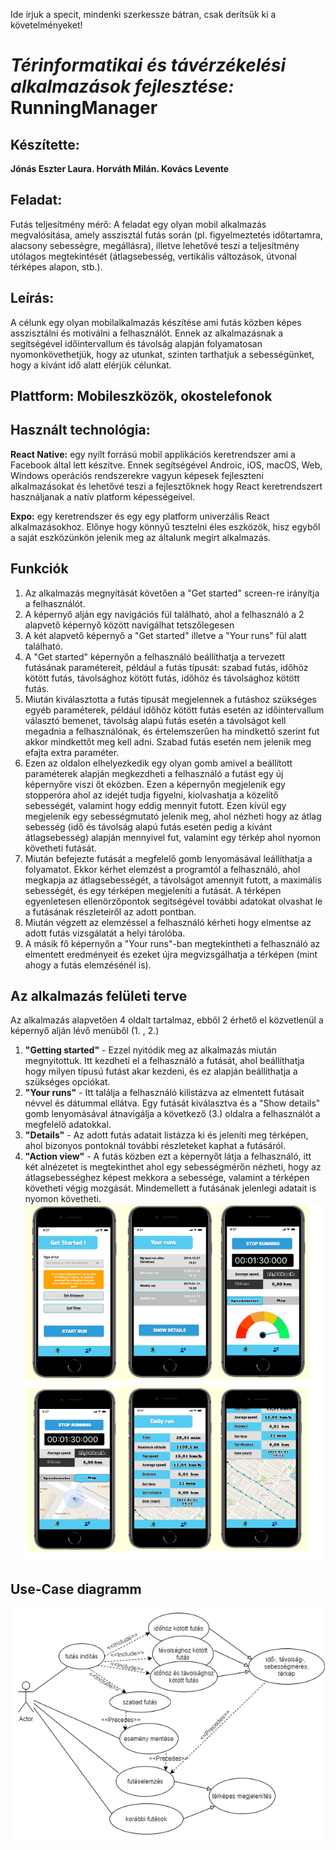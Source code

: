 Ide írjuk a specit, mindenki szerkessze bátran, csak derítsük ki a követelményeket!


#  _Térinformatikai és távérzékelési alkalmazások fejlesztése:_ RunningManager 

## Készítette:
**Jónás Eszter Laura. 
Horváth Milán. 
Kovács Levente**

## Feladat:

Futás teljesítmény mérő: A feladat egy olyan mobil alkalmazás megvalósítása, amely asszisztál futás során (pl. figyelmeztetés időtartamra, alacsony sebességre, megállásra), illetve lehetővé teszi a teljesítmény utólagos megtekintését (átlagsebesség, vertikális változások, útvonal térképes alapon, stb.).

## Leírás:

A célunk egy olyan mobilalkalmazás készítése ami futás közben képes asszisztálni és motiválni a felhasználót. Ennek az alkalmazásnak a segítségével  időintervallum és távolság alapján folyamatosan nyomonkövethetjük, hogy az utunkat, szinten tarthatjuk a sebességünket, hogy a kívánt idő alatt elérjük célunkat. 

## Plattform: Mobileszközök, okostelefonok

## Használt technológia:

**React Native:** egy nyílt forrású mobil applikációs keretrendszer ami a Facebook által lett készítve. Ennek segítségével Androic, iOS, macOS, Web, Windows operációs rendszerekre vagyun képesek fejleszteni alkalmazásokat és lehetővé teszi a fejlesztőknek hogy React keretrendszert használjanak a natív platform képességeivel. 

**Expo:** egy keretrendszer és egy egy platform univerzális React alkalmazásokhoz. Előnye hogy könnyű tesztelni éles eszközök, hisz egyből a saját eszközünkön jelenik meg az általunk megírt alkalmazás. 

## Funkciók

1. Az alkalmazás megnyítását követően a "Get started" screen-re irányítja a felhasználót.
2. A képernyő alján egy navigációs fül található, ahol a felhasználó a 2 alapvető képernyő között navigálhat tetszőlegesen
3. A két alapvető képernyő a "Get started" illetve a "Your runs" fül alatt található.
5. A "Get started" képernyőn a felhasználó beállíthatja a tervezett futásának paramétereit, például a futás típusát: szabad futás, időhöz kötött futás, távolsághoz kötött futás, időhöz és távolsághoz kötött futás.
6. Miután kiválasztotta a futás típusát megjelennek a futáshoz szükséges egyéb paraméterek, például időhöz kötött futás esetén az időintervallum választó bemenet, távolság alapú futás esetén a távolságot kell megadnia a felhasználónak, és értelemszerűen ha mindkettő szerint fut akkor mindkettőt meg kell adni. Szabad futás esetén nem jelenik meg efajta extra paraméter.
7. Ezen az oldalon elhelyezkedik egy olyan gomb amivel a beállított paraméterek alapján megkezdheti a felhasználó a futást egy új képernyőre viszi őt eközben. Ezen a képernyőn megjelenik egy stopperóra ahol az idejét tudja figyelni, kiolvashatja a közelítő sebességét, valamint hogy eddig mennyit futott. Ezen kívül egy megjelenik egy sebességmutató jelenik meg, ahol nézheti hogy az átlag sebesség (idő és távolság alapú futás esetén pedig a kívánt átlagsebesség) alapján mennyivel fut, valamint egy térkép ahol nyomon követheti futását.
8. Miután befejezte futását a megfelelő gomb lenyomásával leállíthatja a folyamatot. Ekkor kérhet elemzést a programtól a felhasználó, ahol megkapja az átlagsebességét, a távolságot amennyit futott, a maximális sebességét, és egy térképen megjeleníti a futását. A térképen egyenletesen ellenörzőpontok segítségével további adatokat olvashat le a futásának részleteiről az adott pontban.
9. Miután végzett az elemzéssel a felhasználó kérheti hogy elmentse az adott futás vizsgálatát a helyi tárolóba.
10. A másik fő képernyőn a "Your runs"-ban megtekintheti a felhasználó az elmentett eredményeit és ezeket újra megvizsgálhatja a térképen (mint ahogy a futás elemzésénél is).



## Az alkalmazás felületi terve

Az alkalmazás alapvetően 4 oldalt tartalmaz, ebből 2 érhető el közvetlenül a képernyő alján lévő menüből (1. , 2.)

1. **"Getting started"** - Ezzel nyitódik meg az alkalmazás miután megnyitottuk. Itt kezdheti el a felhasználó a futását, ahol beállíthatja hogy milyen típusú futást akar kezdeni, és ez alapján beállíthatja a szükséges opciókat.
2. **"Your runs"** - Itt találja a felhasználó kilistázva az elmentett futásait névvel és dátummal ellátva. Egy futását kiválasztva és a "Show details" gomb lenyomásával átnavigálja a következő (3.) oldalra a felhasználót a megfelelő adatokkal.
3. **"Details"** - Az adott futás adatait listázza ki és jeleníti meg térképen, ahol bizonyos pontoknál további részleteket kaphat a futásáról.
4. **"Action view"** - A futás közben ezt a képernyőt látja a felhasználó, itt két alnézetet is megtekinthet ahol egy sebességmérőn nézheti, hogy az átlagsebességhez képest mekkora a sebessége, valamint a térképen követheti végig mozgását. Mindemellett a futásának jelenlegi adatait is nyomon követheti.
![](images/viewModel.png) 


## Use-Case diagramm

![](images/usecase.png) 







